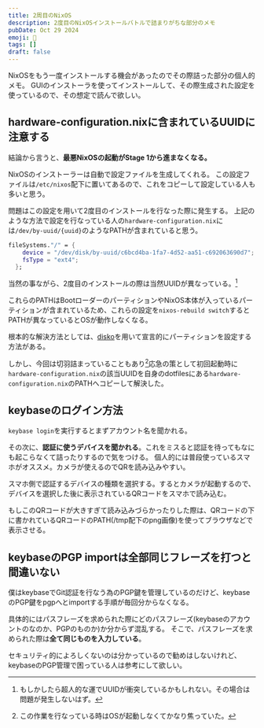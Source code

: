 ```yaml
---
title: 2周目のNixOS
description: 2度目のNixOSインストールバトルで詰まりがちな部分のメモ
pubDate: Oct 29 2024
emoji: 🦊
tags: []
draft: false
---
```


NixOSをもう一度インストールする機会があったのでその際詰った部分の個人的メモ。
GUIのインストーラを使ってインストールして、その際生成された設定を使っているので、その想定で読んで欲しい。

## hardware-configuration.nixに含まれているUUIDに注意する

結論から言うと、**最悪NixOSの起動がStage 1から進まなくなる。**

NixOSのインストーラーは自動で設定ファイルを生成してくれる。
この設定ファイルは`/etc/nixos`配下に置いてあるので、これをコピーして設定している人も多いと思う。

問題はこの設定を用いて2度目のインストールを行なった際に発生する。
上記のような方法で設定を行なっている人の`hardware-configuration.nix`には`/dev/by-uuid/{uuid}`のようなPATHが含まれていると思う。

```nix
fileSystems."/" = {
    device = "/dev/disk/by-uuid/c6bcd4ba-1fa7-4d52-aa51-c692063690d7"; # <- これ
    fsType = "ext4";
  };
```

当然の事ながら、2度目のインストールの際は当然UUIDが異なっている。[^1]

これらのPATHはBootローダーのパーティションやNixOS本体が入っているパーティションが含まれているため、これらの設定を`nixos-rebuild switch`するとPATHが異なっているとOSが動作しなくなる。

根本的な解決方法としては、[disko](https://github.com/nix-community/disko)を用いて宣言的にパーティションを設定する方法がある。

しかし、今回は切羽詰まっていることもあり[^2]応急の策として初回起動時に`hardware-configuration.nix`の該当UUIDを自身のdotfilesにある`hardware-configuration.nix`のPATHへコピーして解決した。

## keybaseのログイン方法

`keybase login`を実行するとまずアカウント名を聞かれる。

その次に、**認証に使うデバイスを聞かれる**。これをミスると認証を待ってもなにも起こらなくて詰ったりするので気をつける。
個人的には普段使っているスマホがオススメ。カメラが使えるのでQRを読み込みやすい。

スマホ側で認証するデバイスの種類を選択する。するとカメラが起動するので、デバイスを選択した後に表示されているQRコードをスマホで読み込む。

もしこのQRコードが大きすぎて読み込みづらかったりした際は、QRコードの下に書かれているQRコードのPATH(/tmp配下のpng画像)を使ってブラウザなどで表示させる。

## keybaseのPGP importは全部同じフレーズを打つと間違いない

僕はkeybaseでGit認証を行なう為のPGP鍵を管理しているのだけど、keybaseのPGP鍵をpgpへとimportする手順が毎回分からなくなる。

具体的にはパスフレーズを求められた際にどのパスフレーズ(keybaseのアカウントのなのか、PGPのものか)か分からず混乱する。
そこで、パスフレーズを求められた際は**全て同じものを入力している**。

セキュリティ的によろしくないのは分かっているので勧めはしないけれど、keybaseのPGP管理で困っている人は参考にして欲しい。

[^1]: もしかしたら超人的な運でUUIDが衝突しているかもしれない。その場合は問題が発生しないはず。

[^2]: この作業を行なっている時はOSが起動しなくてかなり焦っていた。

[^3]: NixOSが前提なのでComputorで間違いないと思う
